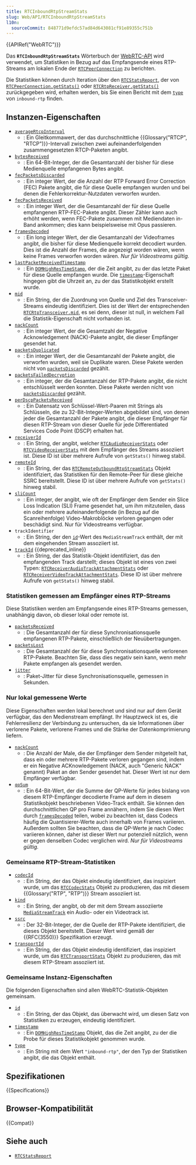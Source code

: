 ```yaml
---
title: RTCInboundRtpStreamStats
slug: Web/API/RTCInboundRtpStreamStats
l10n:
  sourceCommit: 848771d9efdc57ad84d643081cf91e89355c751b
---
```


{{APIRef("WebRTC")}}

Das **`RTCInboundRtpStreamStats`** Wörterbuch der [WebRTC-API](/de/docs/Web/API/WebRTC_API) wird verwendet, um Statistiken in Bezug auf das Empfangsende eines RTP-Streams am lokalen Ende der [`RTCPeerConnection`](/de/docs/Web/API/RTCPeerConnection) zu berichten.

Die Statistiken können durch Iteration über den [`RTCStatsReport`](/de/docs/Web/API/RTCStatsReport), der von [`RTCPeerConnection.getStats()`](/de/docs/Web/API/RTCPeerConnection/getStats) oder [`RTCRtpReceiver.getStats()`](/de/docs/Web/API/RTCRtpReceiver/getStats) zurückgegeben wird, erhalten werden, bis Sie einen Bericht mit dem [`type`](/de/docs/Web/API/RTCInboundRtpStreamStats/type) von `inbound-rtp` finden.

## Instanzen-Eigenschaften

- [`averageRtcpInterval`](/de/docs/Web/API/RTCInboundRtpStreamStats/averageRtcpInterval)
  - : Ein Gleitkommawert, der das durchschnittliche {{Glossary("RTCP", "RTCP")}}-Intervall zwischen zwei aufeinanderfolgenden zusammengesetzten RTCP-Paketen angibt.
- [`bytesReceived`](/de/docs/Web/API/RTCInboundRtpStreamStats/bytesReceived)
  - : Ein 64-Bit-Integer, der die Gesamtanzahl der bisher für diese Medienquelle empfangenen Bytes angibt.
- [`fecPacketsDiscarded`](/de/docs/Web/API/RTCInboundRtpStreamStats/fecPacketsDiscarded)
  - : Ein integer Wert, der die Anzahl der RTP Forward Error Correction (FEC) Pakete angibt, die für diese Quelle empfangen wurden und bei denen die Fehlerkorrektur-Nutzdaten verworfen wurden.
- [`fecPacketsReceived`](/de/docs/Web/API/RTCInboundRtpStreamStats/fecPacketsReceived)
  - : Ein integer Wert, der die Gesamtanzahl der für diese Quelle empfangenen RTP-FEC-Pakete angibt. Dieser Zähler kann auch erhöht werden, wenn FEC-Pakete zusammen mit Mediendaten in-Band ankommen; dies kann beispielsweise mit Opus passieren.
- [`framesDecoded`](/de/docs/Web/API/RTCInboundRtpStreamStats/framesDecoded)
  - : Ein long integer Wert, der die Gesamtanzahl der Videoframes angibt, die bisher für diese Medienquelle korrekt decodiert wurden. Dies ist die Anzahl der Frames, die angezeigt worden wären, wenn keine Frames verworfen worden wären. _Nur für Videostreams gültig._
- [`lastPacketReceivedTimestamp`](/de/docs/Web/API/RTCInboundRtpStreamStats/lastPacketReceivedTimestamp)
  - : Ein [`DOMHighResTimeStamp`](/de/docs/Web/API/DOMHighResTimeStamp), der die Zeit angibt, zu der das letzte Paket für diese Quelle empfangen wurde.
    Die [`timestamp`](/de/docs/Web/API/RTCInboundRtpStreamStats/timestamp)-Eigenschaft hingegen gibt die Uhrzeit an, zu der das Statistikobjekt erstellt wurde.
- [`mid`](/de/docs/Web/API/RTCInboundRtpStreamStats/mid)
  - : Ein String, der die Zuordnung von Quelle und Ziel des Transceiver-Streams eindeutig identifiziert.
    Dies ist der Wert der entsprechenden [`RTCRtpTransceiver.mid`](/de/docs/Web/API/RTCRtpTransceiver/mid), es sei denn, dieser ist null, in welchem Fall die Statistik-Eigenschaft nicht vorhanden ist.
- [`nackCount`](/de/docs/Web/API/RTCInboundRtpStreamStats/nackCount)
  - : Ein integer Wert, der die Gesamtzahl der Negative Acknowledgement (NACK)-Pakete angibt, die dieser Empfänger gesendet hat.
- [`packetsDuplicated`](/de/docs/Web/API/RTCInboundRtpStreamStats/packetsDuplicated)
  - : Ein integer Wert, der die Gesamtanzahl der Pakete angibt, die verworfen wurden, weil sie Duplikate waren. Diese Pakete werden nicht von [`packetsDiscarded`](/de/docs/Web/API/RTCInboundRtpStreamStats/packetsDiscarded) gezählt.
- [`packetsFailedDecryption`](/de/docs/Web/API/RTCInboundRtpStreamStats/packetsFailedDecryption)
  - : Ein integer, der die Gesamtanzahl der RTP-Pakete angibt, die nicht entschlüsselt werden konnten. Diese Pakete werden nicht von [`packetsDiscarded`](/de/docs/Web/API/RTCInboundRtpStreamStats/packetsDiscarded) gezählt.
- [`perDscpPacketsReceived`](/de/docs/Web/API/RTCInboundRtpStreamStats/perDscpPacketsReceived)
  - : Ein Datensatz von Schlüssel-Wert-Paaren mit Strings als Schlüsseln, die zu 32-Bit-Integer-Werten abgebildet sind, von denen jeder die Gesamtanzahl der Pakete angibt, die dieser Empfänger für diesen RTP-Stream von dieser Quelle für jede Differentiated Services Code Point (DSCP) erhalten hat.
- [`receiverId`](/de/docs/Web/API/RTCInboundRtpStreamStats/receiverId)
  - : Ein String, der angibt, welcher [`RTCAudioReceiverStats`](/de/docs/Web/API/RTCAudioReceiverStats) oder [`RTCVideoReceiverStats`](/de/docs/Web/API/RTCVideoReceiverStats) mit dem Empfänger des Streams assoziiert ist. Diese ID ist über mehrere Aufrufe von `getStats()` hinweg stabil.
- [`remoteId`](/de/docs/Web/API/RTCInboundRtpStreamStats/remoteId)
  - : Ein String, der das [`RTCRemoteOutboundRtpStreamStats`](/de/docs/Web/API/RTCRemoteOutboundRtpStreamStats) Objekt identifiziert, das Statistiken für den Remote-Peer für diese gleiche SSRC bereitstellt. Diese ID ist über mehrere Aufrufe von `getStats()` hinweg stabil.
- [`sliCount`](/de/docs/Web/API/RTCInboundRtpStreamStats/sliCount)
  - : Ein integer, der angibt, wie oft der Empfänger dem Sender ein Slice Loss Indication (SLI) Frame gesendet hat, um ihm mitzuteilen, dass ein oder mehrere aufeinanderfolgende (in Bezug auf die Scanreihenfolge) Video-Makroblöcke verloren gegangen oder beschädigt sind. Nur für Videostreams verfügbar.
- `trackIdentifier`
  - : Ein String, der den [`id`](/de/docs/Web/API/MediaStreamTrack/id)-Wert des `MediaStreamTrack` enthält, der mit dem eingehenden Stream assoziiert ist.
- [`trackId`](/de/docs/Web/API/RTCInboundRtpStreamStats/trackId) {{deprecated_inline}}
  - : Ein String, der das Statistik-Objekt identifiziert, das den empfangenden Track darstellt; dieses Objekt ist eines von zwei Typen: [`RTCReceiverAudioTrackAttachmentStats`](/de/docs/Web/API/RTCReceiverAudioTrackAttachmentStats) oder [`RTCReceiverVideoTrackAttachmentStats`](/de/docs/Web/API/RTCReceiverVideoTrackAttachmentStats). Diese ID ist über mehrere Aufrufe von `getStats()` hinweg stabil.

### Statistiken gemessen am Empfänger eines RTP-Streams

<!-- RTCReceivedRtpStreamStats -->

Diese Statistiken werden am Empfangsende eines RTP-Streams gemessen, unabhängig davon, ob dieser lokal oder remote ist.

- [`packetsReceived`](/de/docs/Web/API/RTCInboundRtpStreamStats/packetsReceived)
  - : Die Gesamtanzahl der für diese Synchronisationsquelle empfangenen RTP-Pakete, einschließlich der Neuübertragungen.
- [`packetsLost`](/de/docs/Web/API/RTCInboundRtpStreamStats/packetsLost)
  - : Die Gesamtanzahl der für diese Synchronisationsquelle verlorenen RTP-Pakete.
    Beachten Sie, dass dies negativ sein kann, wenn mehr Pakete empfangen als gesendet werden.
- [`jitter`](/de/docs/Web/API/RTCInboundRtpStreamStats/jitter)
  - : Paket-Jitter für diese Synchronisationsquelle, gemessen in Sekunden.

### Nur lokal gemessene Werte

Diese Eigenschaften werden lokal berechnet und sind nur auf dem Gerät verfügbar, das den Medienstream empfängt.
Ihr Hauptzweck ist es, die Fehlerresilienz der Verbindung zu untersuchen, da sie Informationen über verlorene Pakete, verlorene Frames und die Stärke der Datenkomprimierung liefern.

- [`nackCount`](/de/docs/Web/API/RTCInboundRtpStreamStats/nackCount)
  - : Die Anzahl der Male, die der Empfänger dem Sender mitgeteilt hat, dass ein oder mehrere RTP-Pakete verloren gegangen sind, indem er ein Negative ACKnowledgement (NACK, auch "Generic NACK" genannt) Paket an den Sender gesendet hat. Dieser Wert ist nur dem Empfänger verfügbar.
- [`qpSum`](/de/docs/Web/API/RTCInboundRtpStreamStats/qpSum)
  - : Ein 64-Bit-Wert, der die Summe der QP-Werte für jedes bislang von diesem RTP-Empfänger decodierte Frame auf dem in diesem Statistikobjekt beschriebenen Video-Track enthält.
    Sie können den durchschnittlichen QP pro Frame annähern, indem Sie diesen Wert durch [`framesDecoded`](/de/docs/Web/API/RTCInboundRtpStreamStats/framesDecoded) teilen, wobei zu beachten ist, dass Codecs häufig die Quantisierer-Werte auch innerhalb von Frames variieren.
    Außerdem sollten Sie beachten, dass die QP-Werte je nach Codec variieren können, daher ist dieser Wert nur potenziell nützlich, wenn er gegen denselben Codec verglichen wird.
    _Nur für Videostreams gültig._

### Gemeinsame RTP-Stream-Statistiken

<!-- RTCRtpStreamStats -->

- [`codecId`](/de/docs/Web/API/RTCInboundRtpStreamStats/codecId)
  - : Ein String, der das Objekt eindeutig identifiziert, das inspiziert wurde, um das [`RTCCodecStats`](/de/docs/Web/API/RTCCodecStats) Objekt zu produzieren, das mit diesem {{Glossary("RTP", "RTP")}} Stream assoziiert ist.
- [`kind`](/de/docs/Web/API/RTCInboundRtpStreamStats/kind)
  - : Ein String, der angibt, ob der mit dem Stream assoziierte [`MediaStreamTrack`](/de/docs/Web/API/MediaStreamTrack) ein Audio- oder ein Videotrack ist.
- [`ssrc`](/de/docs/Web/API/RTCInboundRtpStreamStats/ssrc)
  - : Der 32-Bit-Integer, der die Quelle der RTP-Pakete identifiziert, die dieses Objekt bereitstellt.
    Dieser Wert wird gemäß der {{RFC(3550)}} Spezifikation erzeugt.
- [`transportId`](/de/docs/Web/API/RTCInboundRtpStreamStats/transportId)
  - : Ein String, der das Objekt eindeutig identifiziert, das inspiziert wurde, um das [`RTCTransportStats`](/de/docs/Web/API/RTCTransportStats) Objekt zu produzieren, das mit diesem RTP-Stream assoziiert ist.

### Gemeinsame Instanz-Eigenschaften

Die folgenden Eigenschaften sind allen WebRTC-Statistik-Objekten gemeinsam.

<!-- RTCStats -->

- [`id`](/de/docs/Web/API/RTCInboundRtpStreamStats/id)
  - : Ein String, der das Objekt, das überwacht wird, um diesen Satz von Statistiken zu erzeugen, eindeutig identifiziert.
- [`timestamp`](/de/docs/Web/API/RTCInboundRtpStreamStats/timestamp)
  - : Ein [`DOMHighResTimeStamp`](/de/docs/Web/API/DOMHighResTimeStamp) Objekt, das die Zeit angibt, zu der die Probe für dieses Statistikobjekt genommen wurde.
- [`type`](/de/docs/Web/API/RTCInboundRtpStreamStats/type)
  - : Ein String mit dem Wert `"inbound-rtp"`, der den Typ der Statistiken angibt, die das Objekt enthält.

## Spezifikationen

{{Specifications}}

## Browser-Kompatibilität

{{Compat}}

## Siehe auch

- [`RTCStatsReport`](/de/docs/Web/API/RTCStatsReport)
